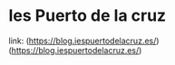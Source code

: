  # Ies Puerto de la cruz #
link: (https://blog.iespuertodelacruz.es/)
(https://blog.iespuertodelacruz.es/)
